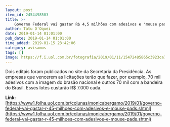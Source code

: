 ```yaml
---
layout: post
item_id: 2454498503
title: >-
    Governo Federal vai gastar R$ 4,5 milhões com adesivos e 'mouse pads'
author: Tatu D'Oquei
date: 2019-01-14 01:01:00
pub_date: 2019-01-14 01:01:00
time_added: 2019-01-15 23:42:06
category: avisamos
tags: []
image: https://f.i.uol.com.br/fotografia/2019/01/11/15472485865c3923ca76f8b_1547248586_3x2_rt.jpg
---
```


Dois editais foram publicados no site da Secretaria da Presidência. As empresas que vencerem as licitações terão que fazer, por exemplo, 70 mil adesivos com a imagem do brasão nacional e outros 70 mil com a bandeira do Brasil. Esses lotes custarão R$ 7.000 cada.

**Link:** [https://www1.folha.uol.com.br/colunas/monicabergamo/2019/01/governo-federal-vai-gastar-r-45-milhoes-com-adesivos-e-mouse-pads.shtml](https://www1.folha.uol.com.br/colunas/monicabergamo/2019/01/governo-federal-vai-gastar-r-45-milhoes-com-adesivos-e-mouse-pads.shtml)


